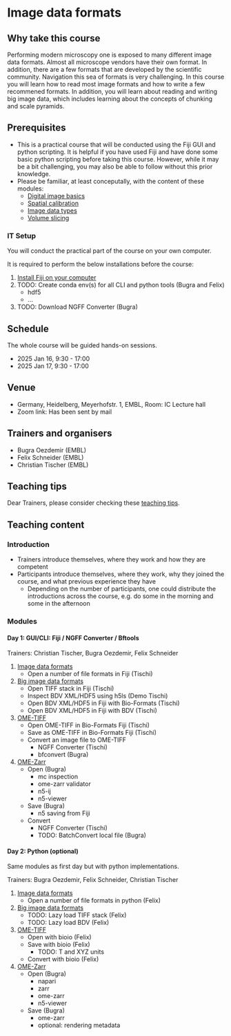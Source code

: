 # Image data formats

## Why take this course

Performing modern microscopy one is exposed to many different image data formats. Almost all microscope vendors have their own format. In addition, there are a few formats that are developed by the scientific community. Navigation this sea of formats is very challenging. In this course you will learn how to read most image formats and how to write a few recommened formats. In addition, you will learn about reading and writing big image data, which includes learning about the concepts of chunking and scale pyramids.

## Prerequisites

* This is a practical course that will be conducted using the Fiji GUI and python scripting. It is helpful if you have used Fiji and have done some basic python scripting before taking this course. However, while it may be a bit challenging, you may also be able to follow without this prior knowledge.
* Please be familiar, at least conceputally, with the content of these modules:
  * [Digital image basics](https://neubias.github.io/training-resources/pixels/index.html)
  * [Spatial calibration](https://neubias.github.io/training-resources/spatial_calibration/index.html)
  * [Image data types](https://neubias.github.io/training-resources/datatypes/index.html)
  * [Volume slicing](https://neubias.github.io/training-resources/volume_slicing/index.html)

### IT Setup

You will conduct the practical part of the course on your own computer.

It is required to perform the below installations before the course:

1. [Install Fiji on your computer](https://fiji.sc/)
1. TODO: Create conda env(s) for all CLI and python tools (Bugra and Felix)
    - hdf5
    - ...
1. TODO: Download NGFF Converter (Bugra)


## Schedule 

The whole course will be guided hands-on sessions.

- 2025 Jan 16, 9:30 - 17:00
- 2025 Jan 17, 9:30 - 17:00

## Venue

- Germany, Heidelberg, Meyerhofstr. 1, EMBL, Room: IC Lecture hall
- Zoom link: Has been sent by mail

## Trainers and organisers

- Bugra Oezdemir (EMBL)
- Felix Schneider (EMBL)
- Christian Tischer (EMBL)

## Teaching tips

Dear Trainers, please consider checking these [teaching tips](https://github.com/NEUBIAS/training-resources/blob/master/TEACHING_TIPS.md).

## Teaching content

### Introduction

- Trainers introduce themselves, where they work and how they are competent
- Participants introduce themselves, where they work, why they joined the course, and what previous experience they have
    - Depending on the number of participants, one could distribute the introductions across the course, e.g. do some in the morning and some in the afternoon

### Modules

#### Day 1: GUI/CLI: Fiji / NGFF Converter / Bftools

Trainers: Christian Tischer, Bugra Oezdemir, Felix Schneider

1. [Image data formats](https://neubias.github.io/training-resources/image_file_formats/index.html)
    - Open a number of file formats in Fiji (Tischi)
1. [Big image data formats](https://neubias.github.io/training-resources/big_image_file_formats/index.html)
    - Open TIFF stack in Fiji (Tischi)
    - Inspect BDV XML/HDF5 using h5ls (Demo Tischi)
    - Open BDV XML/HDF5 in Fiji with Bio-Formats (Tischi)
    - Open BDV XML/HDF5 in Fiji with BDV (Tischi)
1. [OME-TIFF](https://neubias.github.io/training-resources/tiff/index.html)
    - Open OME-TIFF in Bio-Formats Fiji (Tischi)
    - Save as OME-TIFF in Bio-Formats Fiji (Tischi)
    - Convert an image file to OME-TIFF
        - NGFF Converter (Tischi)
        - bfconvert (Bugra)
1. [OME-Zarr](https://neubias.github.io/training-resources/ome_zarr/index.html)
    - Open (Bugra)
        - mc inspection
        - ome-zarr validator
        - n5-ij
        - n5-viewer
    - Save (Bugra)
        - n5 saving from Fiji
    - Convert
        - NGFF Converter (Tischi)
        - TODO: BatchConvert local file (Bugra)
  
#### Day 2: Python (optional)

Same modules as first day but with python implementations.

Trainers: Bugra Oezdemir, Felix Schneider, Christian Tischer

1. [Image data formats](https://neubias.github.io/training-resources/image_file_formats/index.html)
    - Open a number of file formats in python (Felix)
1. [Big image data formats](https://neubias.github.io/training-resources/big_image_file_formats/index.html)
    - TODO: Lazy load TIFF stack (Felix)
    - TODO: Lazy load BDV (Felix)
1. [OME-TIFF](https://neubias.github.io/training-resources/tiff/index.html)
    - Open with bioio (Felix)
    - Save with bioio (Felix)
        - TODO: T and XYZ units 
    - Convert with bioio (Felix)
1. [OME-Zarr](https://neubias.github.io/training-resources/ome_zarr/index.html)
    - Open (Bugra)
        - napari
        - zarr
        - ome-zarr
        - n5-viewer
    - Save (Bugra)
        - ome-zarr
        - optional: rendering metadata